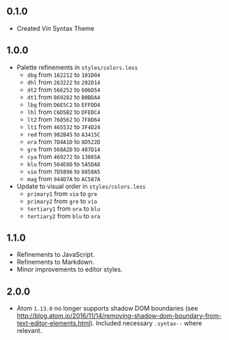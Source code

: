 ## 0.1.0
- Created *Vin* Syntax Theme

## 1.0.0
- Palette refinements in `styles/colors.less`
  - `dbg` from `162212` to `101D04`
  - `dhl` from `263222` to `202D14`
  - `dt2` from `566252` to `606D54`
  - `dt1` from `869282` to `B0BDA4`
  - `lbg` from `D6E5C2` to `EFFDD4`
  - `lhl` from `C6D5B2` to `DFEDC4`
  - `lt2` from `768562` to `7F8D64`
  - `lt1` from `465532` to `3F4D24`
  - `red` from `982B45` to `A3415C`
  - `ora` from `7D4A1D` to `8D522D`
  - `gre` from `568A2D` to `487D14`
  - `cya` from `469272` to `13865A`
  - `blu` from `564E8D` to `5A5DA8`
  - `vio` from `7D5896` to `8858A5`
  - `mag` from `944D7A` to `AC587A`
- Update to visual order in `styles/colors.less`
  - `primary1` from `vio` to `gre`
  - `primary2` from `gre` to `vio`
  - `tertiary1` from `ora` to `blu`
  - `tertiary2` from `blu` to `ora`

## 1.1.0
- Refinements to JavaScript.
- Refinements to Markdown.
- Minor improvements to editor styles.

## 2.0.0
- Atom `1.13.0` no longer supports shadow DOM boundaries (see http://blog.atom.io/2016/11/14/removing-shadow-dom-boundary-from-text-editor-elements.html). Included necessary `.syntax--` where relevant.

